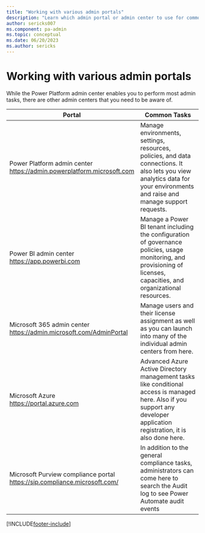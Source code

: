 ```yaml
---
title: "Working with various admin portals"
description: "Learn which admin portal or admin center to use for common administrative tasks. Many of these tasks can be performed in the Microsoft Power Platform admin center."
author: sericks007
ms.component: pa-admin
ms.topic: conceptual
ms.date: 06/20/2023
ms.author: sericks
---
```

# Working with various admin portals

While the Power Platform admin center enables you to perform most admin tasks, there are other admin centers that you need to be aware of.

|Portal  |Common Tasks  |
|---------|---------|
|Power Platform admin center <br/><https://admin.powerplatform.microsoft.com>     |Manage environments, settings, resources, policies, and data connections. It also lets you view analytics data for your environments and raise and manage support requests. |
|Power BI admin center <br/><https://app.powerbi.com>     |Manage a Power BI tenant including the configuration of governance policies, usage monitoring, and provisioning of licenses, capacities, and organizational resources.|
|Microsoft 365 admin center <br/><https://admin.microsoft.com/AdminPortal>     |Manage users and their license assignment as well as you can launch into many of the individual admin centers from here.         |
|Microsoft Azure<br/><https://portal.azure.com>     |Advanced Azure Active Directory management tasks like conditional access is managed here. Also if you support any developer application registration, it is also done here.         |
|Microsoft Purview compliance portal<br/><https://sip.compliance.microsoft.com/>     |In addition to the general compliance tasks, administrators can come here to search the Audit log to see Power Automate audit events         |

[!INCLUDE[footer-include](../includes/footer-banner.md)]
